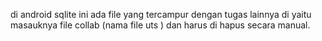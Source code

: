 di android sqlite ini ada file yang tercampur dengan tugas lainnya di yaitu masauknya file collab (nama file uts ) dan harus di hapus secara manual.
